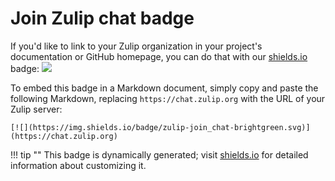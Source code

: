 # Join Zulip chat badge

If you'd like to link to your Zulip organization in your project's
documentation or GitHub homepage, you can do that with our
[shields.io](https://shields.io) badge:
[![](https://img.shields.io/badge/zulip-join_chat-brightgreen.svg)](https://chat.zulip.org)

To embed this badge in a Markdown document, simply copy and paste the
following Markdown, replacing `https://chat.zulip.org` with the URL of
your Zulip server:

```
[![](https://img.shields.io/badge/zulip-join_chat-brightgreen.svg)](https://chat.zulip.org)
```

!!! tip ""
    This badge is dynamically generated; visit
    [shields.io](https://shields.io) for detailed information about
    customizing it.
